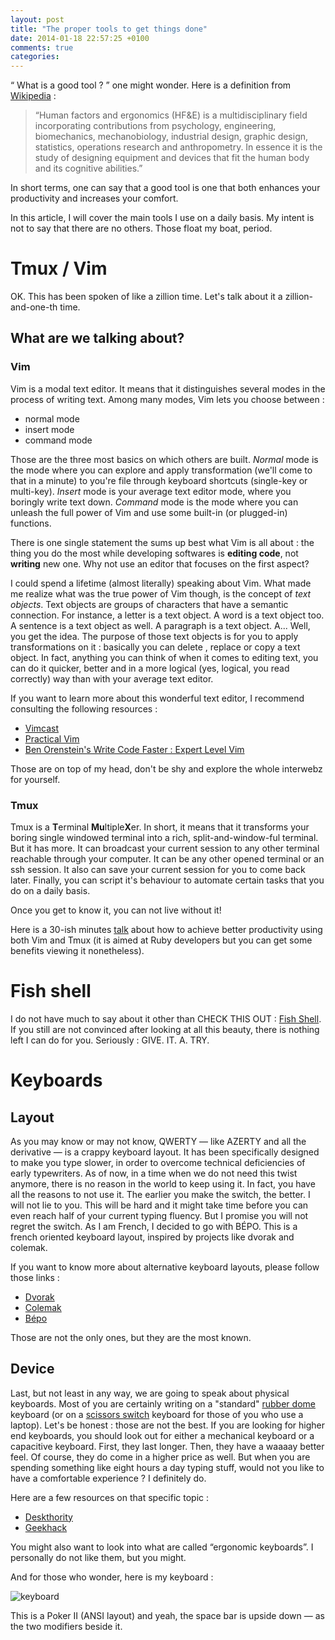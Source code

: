 ```yaml
---
layout: post
title: "The proper tools to get things done"
date: 2014-01-18 22:57:25 +0100
comments: true
categories:
---
```


“ What is a good tool ? ” one might wonder. Here is a definition from [Wikipedia](http://en.wikipedia.org/) :

> “Human factors and ergonomics (HF&E) is a multidisciplinary field incorporating contributions from psychology, engineering, biomechanics, mechanobiology, industrial design, graphic design, statistics, operations research and anthropometry. In essence it is the study of designing equipment and devices that fit the human body and its cognitive abilities.”

In short terms, one can say that a good tool is one that both enhances your productivity and increases your comfort.

In this article, I will cover the main tools I use on a daily basis. My intent is not to say that there are no others. Those float my boat, period.

<!-- more -->

# Tmux / Vim

OK. This has been spoken of like a zillion time. Let's talk about it a zillion-and-one-th time.

## What are we talking about?
### Vim

Vim is a modal text editor. It means that it distinguishes several modes in the process of writing text. Among many modes, Vim lets you choose between :

* normal mode
* insert mode
* command mode

Those are the three most basics on which others are built. *Normal* mode is the mode where you can explore and apply transformation (we'll come to that in a minute) to you're file through keyboard shortcuts (single-key or multi-key). *Insert* mode is your average text editor mode, where you boringly write text down. *Command* mode is the mode where you can unleash the full power of Vim and use some built-in (or plugged-in) functions.

There is one single statement the sums up best what Vim is all about : the thing you do the most while developing softwares is **editing code**, not **writing** new one. Why not use an editor that focuses on the first aspect?

I could spend a lifetime (almost literally) speaking about Vim. What made me realize what was the true power of Vim though, is the concept of *text objects*.
Text objects are  groups of characters that have a semantic connection. For instance, a letter is a text object. A word is a text object too. A sentence is a text object as well. A paragraph is a text object. A... Well, you get the idea.
The purpose of those text objects is for you to apply transformations on it : basically you can delete , replace or copy a text object. In fact, anything you can think of when it comes to editing text, you can do it quicker, better and in a more logical (yes, logical, you read correctly) way than with your average text editor.

If you want to learn more about this wonderful text editor, I recommend consulting the following resources :

* [Vimcast](http://vimcast.org)
* [Practical Vim](http://pragprog.com/book/dnvim/practical-vim)
* [Ben Orenstein's Write Code Faster : Expert Level Vim](http://www.youtube.com/watch?v=SkdrYWhh-8s)

Those are on top of my head, don't be shy and explore the whole interwebz for yourself.

### Tmux
Tmux is a **T**erminal **Mu**ltiple**X**er. In short, it means that it transforms your boring single windowed terminal into a rich, split-and-window-ful terminal. But it has more. It can broadcast your current session to any other terminal reachable through your computer. It can be any other opened terminal or an ssh session. It also can save your current session for you to come back later. Finally, you can script it's behaviour to automate certain tasks that you do on a daily basis.

Once you get to know it, you can not live without it!

Here is a 30-ish minutes [talk](http://www.youtube.com/watch?v=9jzWDr24UHQ) about how to achieve better productivity using both Vim and Tmux (it is aimed at Ruby developers but you can get some benefits viewing it nonetheless).

# Fish shell

I do not have much to say about it other than CHECK THIS OUT : [Fish Shell](http://fishshell.com/).
If you still are not convinced after looking at all this beauty, there is nothing left I can do for you.
Seriously : GIVE. IT. A. TRY.

# Keyboards
## Layout

As you may know or may not know, QWERTY — like AZERTY and all the derivative — is a crappy keyboard layout. It has been specifically designed to make you type slower, in order to overcome technical deficiencies of early typewriters. As of now, in a time when we do not need this twist anymore, there is no reason in the world to keep using it. In fact, you have all the reasons to not use it. The earlier you make the switch, the better.
I will not lie to you. This will be hard and it might take time before you can even reach half of your current typing fluency. But I promise you will not regret the switch.
As I am French, I decided to go with BÉPO. This is a french oriented keyboard layout, inspired by projects like dvorak and colemak.

If you want to know more about alternative keyboard layouts, please follow those links :

* [Dvorak](http://en.wikipedia.org/wiki/Dvorak_Simplified_Keyboard)
* [Colemak](http://colemak.com/)
* [Bépo](http://bepo.fr/wiki/Accueil)

Those are not the only ones, but they are the most known.

## Device

Last, but not least in any way, we are going to speak about physical keyboards. Most of you are certainly writing on a "standard" [rubber dome](http://en.wikipedia.org/wiki/Keyboard_technology#Dome-switch_keyboard) keyboard (or on a [scissors switch](http://en.wikipedia.org/wiki/Keyboard_technology#Scissor-switch_keyboard) keyboard for those of you who use a laptop). Let's be honest : those are not the best. If you are looking for higher end keyboards, you should look out for either a mechanical keyboard or a capacitive keyboard. First, they last longer. Then, they have a waaaay better feel. Of course, they do come in a higher price as well. But when you are spending something like eight hours a day typing stuff, would not you like to have a comfortable experience ? I definitely do.

Here are a few resources on that specific topic :

* [Deskthority](http://deskthority.net/)
* [Geekhack](http://geekhack.org/)

You might also want to look into what are called “ergonomic keyboards”. I personally do not like them, but you might.

And for those who wonder, here is my keyboard :

![keyboard](http://i.imgur.com/pN772Dz.jpg)

This is a Poker II (ANSI layout) and yeah, the space bar is upside down — as the two modifiers beside it.
